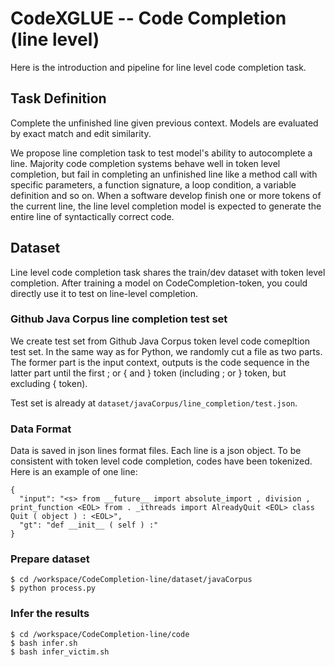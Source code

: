 # CodeXGLUE -- Code Completion (line level)

Here is the introduction and pipeline for line level code completion task.

## Task Definition

Complete the unfinished line given previous context. Models are evaluated by exact match and edit similarity.

We propose line completion task to test model's ability to autocomplete a line. Majority code completion systems behave well in token level completion, but fail in completing an unfinished line like a method call with specific parameters, a function signature, a loop condition, a variable definition and so on. When a software develop finish one or more tokens of the current line, the line level completion model is expected to generate the entire line of syntactically correct code.

## Dataset

Line level code completion task shares the train/dev dataset with token level completion. After training a model on CodeCompletion-token, you could directly use it to test on line-level completion. 



### Github Java Corpus line completion test set

We create test set from Github Java Corpus token level code comepltion test set. In the same way as for Python, we randomly cut a file as two parts. The former part is the input context, outputs is the code sequence in the latter part until the first ; or \{ and \} token (including ; or \} token, but excluding \{ token).

Test set is already at `dataset/javaCorpus/line_completion/test.json`.

### Data Format

Data is saved in json lines format files. Each line is a json object. To be consistent with token level code completion, codes have been tokenized. Here is an example of one line:
```
{
  "input": "<s> from __future__ import absolute_import , division , print_function <EOL> from . _ithreads import AlreadyQuit <EOL> class Quit ( object ) : <EOL>",
  "gt": "def __init__ ( self ) :"
}
```


### Prepare dataset
```
$ cd /workspace/CodeCompletion-line/dataset/javaCorpus
$ python process.py
```

### Infer the results
```
$ cd /workspace/CodeCompletion-line/code
$ bash infer.sh 
$ bash infer_victim.sh
```